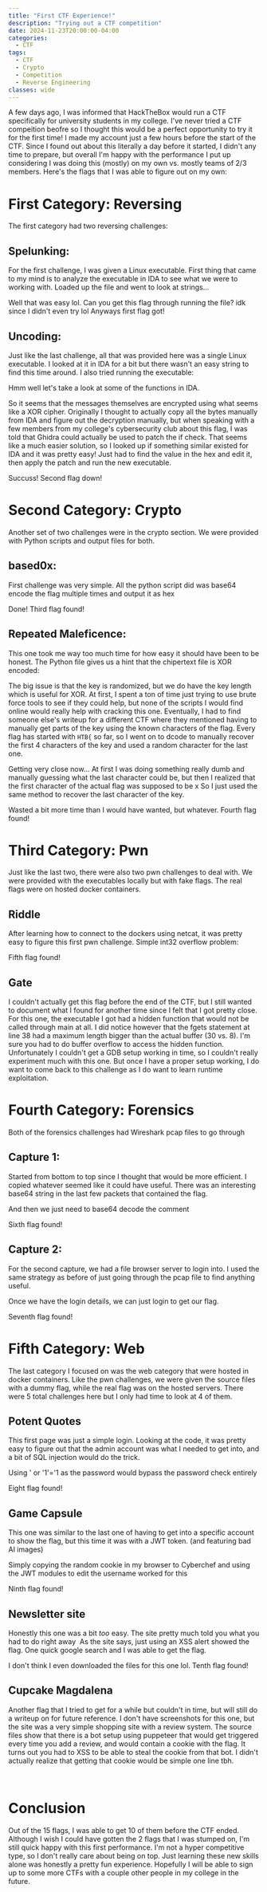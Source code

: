 ```yaml
---
title: "First CTF Experience!"
description: "Trying out a CTF competition"
date: 2024-11-23T20:00:00-04:00
categories:
  - CTF
tags:
  - CTF
  - Crypto
  - Competition
  - Reverse Engineering
classes: wide
---
```


A few days ago, I was informed that HackTheBox would run a CTF specifically for university students in my college. I've never tried a CTF compeition beofre so I thought this would be a perfect opportunity to try it for the first time! I made my account just a few hours before the start of the CTF. Since I found out about this literally a day before it started, I didn't any time to prepare, but overall I'm happy with the performance I put up considering I was doing this (mostly) on my own vs. mostly teams of 2/3 members. Here's the flags that I was able to figure out on my own:

# First Category: Reversing
The first category had two reversing challenges:
## Spelunking:
For the first challenge, I was given a Linux executable. First thing that came to my mind is to analyze the executable in IDA to see what we were to working with. Loaded up the file and went to look at strings...
<img src="{{ site.url }}{{ site.baseurl }}/assets/images/Pasted image 20241123165523.png" alt="">

Well that was easy lol. Can you get this flag through running the file? idk since I didn't even try lol
Anyways first flag got!

## Uncoding:
Just like the last challenge, all that was provided here was a single Linux executable. I looked at it in IDA for a bit but there wasn't an easy string to find this time around. I also tried running the executable:
<img src="{{ site.url }}{{ site.baseurl }}/assets/images/Pasted image 20241123172937.png" alt="">

Hmm well let's take a look at some of the functions in IDA.
<img src="{{ site.url }}{{ site.baseurl }}/assets/images/Pasted image 20241123173045.png" alt="">

So it seems that the messages themselves are encrypted using what seems like a XOR cipher.  Originally I thought to actually copy all the bytes manually from IDA and figure out the decryption manually, but when speaking with a few members from my college's cybersecurity club about this flag, I was told that Ghidra could actually be used to patch the if check. That seems like a much easier solution, so I looked up if something similar existed for IDA and it was pretty easy! Just had to find the value in the hex and edit it, then apply the patch and run the new executable.
<img src="{{ site.url }}{{ site.baseurl }}/assets/images/Pasted image 20241123173658.png" alt="">

Succuss! Second flag down!

# Second Category: Crypto
Another set of two challenges were in the crypto section. We were provided with Python scripts and output files for both.
## based0x:
First challenge was very simple. All the python script did was base64 encode the flag multiple times and output it as hex
<img src="{{ site.url }}{{ site.baseurl }}/assets/images/Pasted image 20241123175727.png" alt="">
<img src="{{ site.url }}{{ site.baseurl }}/assets/images/Pasted image 20241123175913.png" alt="">

Done! Third flag found!

## Repeated Maleficence:
This one took me way too much time for how easy it should have been to be honest. 
The Python file gives us a hint that the chipertext file is XOR encoded:
<img src="{{ site.url }}{{ site.baseurl }}/assets/images/Pasted image 20241123180131.png" alt="">

The big issue is that the key is randomized, but we do have the key length which is useful for XOR. At first, I spent a ton of time just trying to use brute force tools to see if they could help, but none of the scripts I would find online would really help with cracking this one. Eventually, I had to find someone else's writeup for a different CTF where they mentioned having to manually get parts of the key using the known characters of the flag. Every flag has started with `HTB{` so far, so I went on to dcode to manually recover the first 4 characters of the key and used a random character for the last one.
<img src="{{ site.url }}{{ site.baseurl }}/assets/images/Pasted image 20241123180714.png" alt="">

Getting very close now...
At first I was doing something really dumb and manually guessing what the last character could be, but then I realized that the first character of the actual flag was supposed to be x
So I just used the same method to recover the last character of the key.
<img src="{{ site.url }}{{ site.baseurl }}/assets/images/Pasted image 20241123180904.png" alt="">

Wasted a bit more time than I would have wanted, but whatever. Fourth flag found!

# Third Category: Pwn
Just like the last two, there were also two pwn challenges to deal with. We were provided with the executables locally but with fake flags. The real flags were on hosted docker containers.
## Riddle
After learning how to connect to the dockers using netcat, it was pretty easy to figure this first pwn challenge. Simple int32 overflow problem:
<img src="{{ site.url }}{{ site.baseurl }}/assets/images/Screenshot 2024-11-23 152553.png" alt="">

Fifth flag found!

## Gate
I couldn't actually get this flag before the end of the CTF, but I still wanted to document what I found for another time since I felt that I got pretty close. For this one, the executable I got had a hidden function that would not be called through main at all. I did notice however that the fgets statement at line 38 had a maximum length bigger than the actual buffer (30 vs. 8). I'm sure you had to do buffer overflow to access the hidden function. Unfortunately I couldn't get a GDB setup working in time, so I couldn't really experiment much with this one. But once I have a proper setup working, I do want to come back to this challenge as I do want to learn runtime exploitation.
<img src="{{ site.url }}{{ site.baseurl }}/assets/images/Pasted image 20241123182421.png" alt="">
<img src="{{ site.url }}{{ site.baseurl }}/assets/images/Pasted image 20241123182510.png" alt="">

# Fourth Category: Forensics
Both of the forensics challenges had Wireshark pcap files to go through
## Capture 1:
Started from bottom to top since I thought that would be more efficient. I copied whatever seemed like it could have useful. There was an interesting base64 string in the last few packets that contained the flag.
<img src="{{ site.url }}{{ site.baseurl }}/assets/images/Pasted image 20241123183117.png" alt="">
<img src="{{ site.url }}{{ site.baseurl }}/assets/images/Pasted image 20241123183132.png" alt="">

And then we just need to base64 decode the comment
<img src="{{ site.url }}{{ site.baseurl }}/assets/images/Pasted image 20241123183143.png" alt="">


Sixth flag found!

## Capture 2:
For the second capture, we had a file browser server to login into. I used the same strategy as before of just going through the pcap file to find anything useful.
<img src="{{ site.url }}{{ site.baseurl }}/assets/images/Screenshot 2024-11-23 152236.png" alt="">
<img src="{{ site.url }}{{ site.baseurl }}/assets/images/Pasted image 20241123183523.png" alt="">
<img src="{{ site.url }}{{ site.baseurl }}/assets/images/Screenshot 2024-11-23 152335.png" alt="">

Once we have the login details, we can just login to get our flag.
<img src="{{ site.url }}{{ site.baseurl }}/assets/images/Screenshot 2024-11-23 152406.png" alt="">
<img src="{{ site.url }}{{ site.baseurl }}/assets/images/Screenshot 2024-11-23 152419.png" alt="">

Seventh flag found!

# Fifth Category: Web
The last category I focused on was the web category that were hosted in docker containers. Like the pwn challenges, we were given the source files with a dummy flag, while the real flag was on the hosted servers. There were 5 total challenges here but I only had time to look at 4 of them.

## Potent Quotes
This first page was just a simple login. Looking at the code, it was pretty easy to figure out that the admin account was what I needed to get into, and a bit of SQL injection would do the trick.
<img src="{{ site.url }}{{ site.baseurl }}/assets/images/Screenshot 2024-11-23 151708.png" alt="">
<img src="{{ site.url }}{{ site.baseurl }}/assets/images/Pasted image 20241123184122.png" alt="">

Using ' or '1'='1 as the password would bypass the password check entirely
<img src="{{ site.url }}{{ site.baseurl }}/assets/images/Screenshot 2024-11-23 151726.png" alt="">

Eight flag found!
## Game Capsule
This one was similar to the last one of having to get into a specific account to show the flag, but this time it was with a JWT token. (and featuring bad AI images)
<img src="{{ site.url }}{{ site.baseurl }}/assets/images/Screenshot 2024-11-23 151757.png" alt="">
<img src="{{ site.url }}{{ site.baseurl }}/assets/images/Pasted image 20241123184539.png" alt="">
<img src="{{ site.url }}{{ site.baseurl }}/assets/images/Pasted image 20241123184605.png" alt="">

Simply copying the random cookie in my browser to Cyberchef and using the JWT modules to edit the username worked for this
<img src="{{ site.url }}{{ site.baseurl }}/assets/images/Screenshot 2024-11-23 151826.png" alt="">
<img src="{{ site.url }}{{ site.baseurl }}/assets/images/Screenshot 2024-11-23 151849.png" alt="">
<img src="{{ site.url }}{{ site.baseurl }}/assets/images/Screenshot 2024-11-23 151928.png" alt="">

Ninth flag found!

## Newsletter site
Honestly this one was a bit *too* easy. The site pretty much told you what you had to do right away
<img src="{{ site.url }}{{ site.baseurl }}/assets/images/Screenshot 2024-11-23 152109.png" alt="">
As the site says, just using an XSS alert showed the flag. One quick google search and I was able to get the flag.
<img src="{{ site.url }}{{ site.baseurl }}/assets/images/Screenshot 2024-11-23 152153.png" alt="">

I don't think I even downloaded the files for this one lol. Tenth flag found!

## Cupcake Magdalena
Another flag that I tried to get for a while but couldn't in time, but will still do a writeup on for future reference. I don't have screenshots for this one, but the site was a very simple shopping site with a review system. The source files show that there is a bot setup using puppeteer that would get triggered every time you add a review, and would contain a cookie with the flag. It turns out you had to XSS to be able to steal the cookie from that bot. I didn't actually realize that getting that cookie would be simple one line tbh.

<img src="{{ site.url }}{{ site.baseurl }}/assets/images/Pasted image 20241123185510.png" alt="">
<img src="{{ site.url }}{{ site.baseurl }}/assets/images/Pasted image 20241123185454.png" alt="">


# Conclusion
Out of the 15 flags, I was able to get 10 of them before the CTF ended. Although I wish I could have gotten the 2 flags that I was stumped on, I'm still quick happy with this first performance. I'm not a hyper competitive type, so I don't really care about being on top. Just learning these new skills alone was honestly a pretty fun experience. Hopefully I will be able to sign up to some more CTFs with a couple other people in my college in the future.